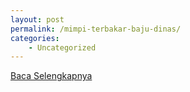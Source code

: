 ```yaml
---
layout: post
permalink: /mimpi-terbakar-baju-dinas/
categories:
    - Uncategorized
---
```


[Baca Selengkapnya](/04)